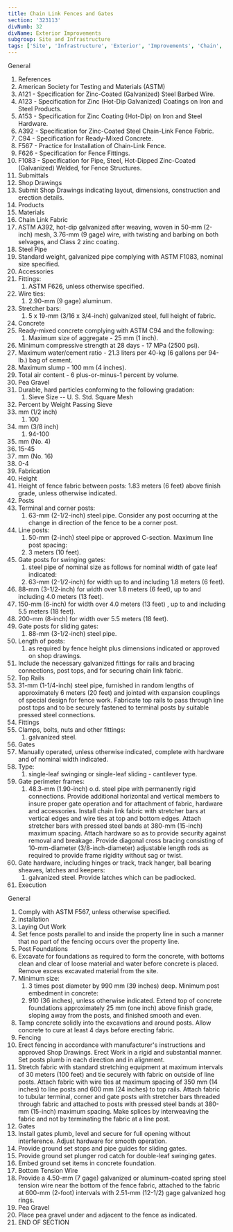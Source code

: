 ```yaml
---
title: Chain Link Fences and Gates
section: '323113'
divNumb: 32
divName: Exterior Improvements
subgroup: Site and Infrastructure
tags: ['Site', 'Infrastructure', 'Exterior', 'Improvements', 'Chain', 'Link', 'Fences', 'Gates']
---
```



General
   1. References
   1. American Society for Testing and Materials (ASTM)
   1. A121 - Specification for Zinc-Coated (Galvanized) Steel Barbed Wire.
   1. A123 - Specification for Zinc (Hot-Dip Galvanized) Coatings on Iron and Steel Products.
   1. A153 - Specification for Zinc Coating (Hot-Dip) on Iron and Steel Hardware.
   1. A392 - Specification for Zinc-Coated Steel Chain-Link Fence Fabric.
   1. C94 - Specification for Ready-Mixed Concrete.
   1. F567 - Practice for Installation of Chain-Link Fence.
   1. F626 - Specification for Fence Fittings.
   1. F1083 - Specification for Pipe, Steel, Hot-Dipped Zinc-Coated (Galvanized) Welded, for Fence Structures.
   1. Submittals
   1. Shop Drawings
   1. Submit Shop Drawings indicating layout, dimensions, construction and erection details.
   1. Products
   1. Materials
   1. Chain Link Fabric
   1. ASTM A392, hot-dip galvanized after weaving, woven in 50-mm (2-inch) mesh, 3.76-mm (9 gage) wire, with twisting and barbing on both selvages, and Class 2 zinc coating.
   1. Steel Pipe
   1. Standard weight, galvanized pipe complying with ASTM F1083, nominal size specified.
   1. Accessories
   1. Fittings:
      1. ASTM F626, unless otherwise specified.
   1. Wire ties:
      1. 2.90-mm (9 gage) aluminum.
   1. Stretcher bars:
      1. 5 x 19-mm (3/16 x 3/4-inch) galvanized steel, full height of fabric.
   1. Concrete
   1. Ready-mixed concrete complying with ASTM C94 and the following:
      1. Maximum size of aggregate - 25 mm (1 inch).
   1. Minimum compressive strength at 28 days - 17 MPa (2500 psi).
   1. Maximum water/cement ratio - 21.3 liters per 40-kg (6 gallons per 94-lb.) bag of cement.
   1. Maximum slump - 100 mm (4 inches).
   1. Total air content - 6 plus-or-minus-1 percent by volume.
   1. Pea Gravel
   1. Durable, hard particles conforming to the following gradation:
      1. Sieve Size -- U. S. Std. Square Mesh
   1. Percent by Weight Passing Sieve
5. mm (1/2 inch)
   1. 100
5. mm (3/8 inch)
   1. 94-100
75. mm (No. 4)
   1. 15-45
18. mm (No. 16)
   1. 0-4
   1. Fabrication
   1. Height
   1. Height of fence fabric between posts:
      1.83 meters (6 feet) above finish grade, unless otherwise indicated.
   1. Posts
   1. Terminal and corner posts:
      1. 63-mm (2-1/2-inch) steel pipe. Consider any post occurring at the change in direction of the fence to be a corner post.
   1. Line posts:
      1. 50-mm (2-inch) steel pipe or approved C-section. Maximum line post spacing:
      1. 3 meters (10 feet).
   1. Gate posts for swinging gates:
      1. steel pipe of nominal size as follows for nominal width of gate leaf indicated:
      1. 63-mm (2-1/2-inch) for width up to and including 1.8 meters (6 feet).
   1. 88-mm (3-1/2-inch) for width over 1.8 meters (6 feet), up to and including 4.0 meters (13 feet).
   1. 150-mm (6-inch) for width over 4.0 meters (13 feet) , up to and including 5.5 meters (18 feet).
   1. 200-mm (8-inch) for width over 5.5 meters (18 feet).
   1. Gate posts for sliding gates:
      1. 88-mm (3-1/2-inch) steel pipe.
   1. Length of posts:
      1. as required by fence height plus dimensions indicated or approved on shop drawings.
   1. Include the necessary galvanized fittings for rails and bracing connections, post tops, and for securing chain link fabric.
   1. Top Rails
   1. 31-mm (1-1/4-inch) steel pipe, furnished in random lengths of approximately 6 meters (20 feet) and jointed with expansion couplings of special design for fence work. Fabricate top rails to pass through line post tops and to be securely fastened to terminal posts by suitable pressed steel connections.
   1. Fittings
   1. Clamps, bolts, nuts and other fittings:
      1. galvanized steel.
   1. Gates
   1. Manually operated, unless otherwise indicated, complete with hardware and of nominal width indicated.
   1. Type:
      1. single-leaf swinging or single-leaf sliding - cantilever type.
   1. Gate perimeter frames:
      1. 48.3-mm (1.90-inch) o.d. steel pipe with permanently rigid connections. Provide additional horizontal and vertical members to insure proper gate operation and for attachment of fabric, hardware and accessories. Install chain link fabric with stretcher bars at vertical edges and wire ties at top and bottom edges. Attach stretcher bars with pressed steel bands at 380-mm (15-inch) maximum spacing. Attach hardware so as to provide security against removal and breakage. Provide diagonal cross bracing consisting of 10-mm-diameter (3/8-inch-diameter) adjustable length rods as required to provide frame rigidity without sag or twist.
   1. Gate hardware, including hinges or track, track hanger, ball bearing sheaves, latches and keepers:
      1. galvanized steel. Provide latches which can be padlocked.
   1. Execution

General
   1. Comply with ASTM F567, unless otherwise specified.
   1. installation
   1. Laying Out Work
   1. Set fence posts parallel to and inside the property line in such a manner that no part of the fencing occurs over the property line.
   1. Post Foundations
   1. Excavate for foundations as required to form the concrete, with bottoms clean and clear of loose material and water before concrete is placed. Remove excess excavated material from the site.
   1. Minimum size:
      1. 3 times post diameter by 990 mm (39 inches) deep. Minimum post embedment in concrete:
      1. 910 (36 inches), unless otherwise indicated. Extend top of concrete foundations approximately 25 mm (one inch) above finish grade, sloping away from the posts, and finished smooth and even.
   1. Tamp concrete solidly into the excavations and around posts. Allow concrete to cure at least 4 days before erecting fabric.
   1. Fencing
   1. Erect fencing in accordance with manufacturer's instructions and approved Shop Drawings. Erect Work in a rigid and substantial manner. Set posts plumb in each direction and in alignment.
   1. Stretch fabric with standard stretching equipment at maximum intervals of 30 meters (100 feet) and tie securely with fabric on outside of line posts. Attach fabric with wire ties at maximum spacing of 350 mm (14 inches) to line posts and 600 mm (24 inches) to top rails. Attach fabric to tubular terminal, corner and gate posts with stretcher bars threaded through fabric and attached to posts with pressed steel bands at 380-mm (15-inch) maximum spacing. Make splices by interweaving the fabric and not by terminating the fabric at a line post.
   1. Gates
   1. Install gates plumb, level and secure for full opening without interference. Adjust hardware for smooth operation.
   1. Provide ground set stops and pipe guides for sliding gates.
   1. Provide ground set plunger rod catch for double-leaf swinging gates.
   1. Embed ground set items in concrete foundation.
   1. Bottom Tension Wire
   1. Provide a 4.50-mm (7 gage) galvanized or aluminum-coated spring steel tension wire near the bottom of the fence fabric, attached to the fabric at 600-mm (2-foot) intervals with 2.51-mm (12-1/2) gage galvanized hog rings.
   1. Pea Gravel
   1. Place pea gravel under and adjacent to the fence as indicated.
   1. END OF SECTION

